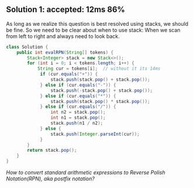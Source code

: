 ## Solution 1: accepted: 12ms 86%

As long as we realize this question is best resolved using stacks, we should be fine. So we need to be clear about when to use stack: When we scan from left to right and always need to look back.  


```java
class Solution {
    public int evalRPN(String[] tokens) {
        Stack<Integer> stack = new Stack<>();
        for (int i = 0; i < tokens.length; i++) {
            String cur = tokens[i];  // without it its 14ms
             if (cur.equals("+")) {
                 stack.push(stack.pop() + stack.pop());
             } else if (cur.equals("-")) {
                 stack.push(-stack.pop() + stack.pop());
             } else if (cur.equals("*")) {
                 stack.push(stack.pop() * stack.pop());
             } else if (cur.equals("/")) {
                 int n2 = stack.pop();
                 int n1 = stack.pop();
                 stack.push(n1 / n2);
             } else {
                 stack.push(Integer.parseInt(cur));
             }   
        }
        return stack.pop();
    }
}
```

*How to convert standard arithmetic expressions to Reverse Polish Notation(RPN), aka postfix notation?*
